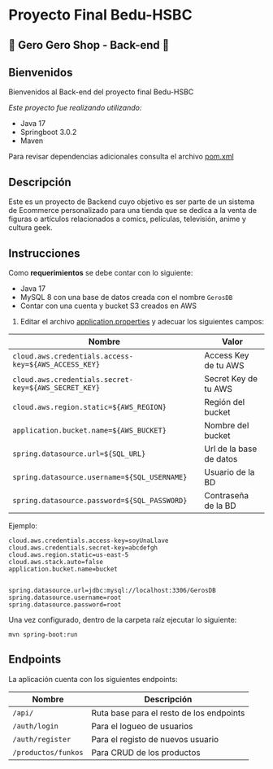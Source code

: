 # Proyecto Final Bedu-HSBC

## 🐸 Gero Gero Shop - Back-end 🐸

## Bienvenidos

Bienvenidos al Back-end del proyecto final Bedu-HSBC

*Este proyecto fue realizando utilizando:*

* Java 17
* Springboot 3.0.2
* Maven

Para revisar dependencias adicionales consulta el archivo [pom.xml](./pom.xml)

## Descripción

Este es un proyecto de Backend cuyo objetivo es ser parte de un sistema de Ecommerce personalizado para una tienda que se dedica a la venta de figuras o artículos relacionados a comics, películas, televisión, anime y cultura geek.

## Instrucciones

Como **requerimientos** se debe contar con lo siguiente:

* Java 17
* MySQL 8 con una base de datos creada con el nombre `GerosDB`
* Contar con una cuenta y bucket S3 creados en AWS

1. Editar el archivo [application.properties](./src/main/resources/application.properties) y adecuar los siguientes campos:

| Nombre	| Valor	|
| --- | --- |
| `cloud.aws.credentials.access-key=${AWS_ACCESS_KEY}`| Access Key de tu AWS|
|`cloud.aws.credentials.secret-key=${AWS_SECRET_KEY}`|Secret Key de tu AWS |
|`cloud.aws.region.static=${AWS_REGION}`|Región del bucket |
|`application.bucket.name=${AWS_BUCKET}`| Nombre del bucket|
|`spring.datasource.url=${SQL_URL}`|Url de la base de datos |
|`spring.datasource.username=${SQL_USERNAME}`|Usuario de la BD |
|`spring.datasource.password=${SQL_PASSWORD}`| Contraseña de la BD |

Ejemplo:

```
cloud.aws.credentials.access-key=soyUnaLlave
cloud.aws.credentials.secret-key=abcdefgh
cloud.aws.region.static=us-east-5
cloud.aws.stack.auto=false
application.bucket.name=bucket


spring.datasource.url=jdbc:mysql://localhost:3306/GerosDB
spring.datasource.username=root
spring.datasource.password=root
```

Una vez configurado, dentro de la carpeta raíz ejecutar lo siguiente:

```
mvn spring-boot:run
```

## Endpoints

La aplicación cuenta con los siguientes endpoints:

|Nombre|Descripción|
|---|---|
|`/api/`|Ruta base para el resto de los endpoints|
|`/auth/login`|Para el logueo de usuarios|
|`/auth/register`|Para el registo de nuevos usuario|
|`/productos/funkos`|Para CRUD de los productos|
